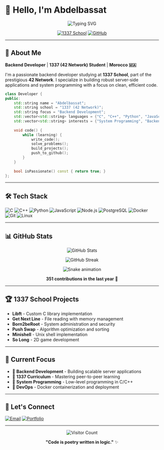 # 👋 Hello, I'm Abdelbassat

<div align="center">
  
![Typing SVG](https://readme-typing-svg.demolab.com?font=Fira+Code&weight=600&size=28&duration=4000&pause=1000&color=00D4FF&center=true&vCenter=true&width=600&lines=Backend+Developer+🚀;1337+Student+🎓;System+Programmer+💻;Problem+Solver+🧩)

[![1337 School](https://img.shields.io/badge/1337_School-000000?style=for-the-badge&logo=42&logoColor=white)](#)
[![GitHub](https://img.shields.io/badge/GitHub-181717?style=for-the-badge&logo=github&logoColor=white)](https://github.com/Xylar-99)

</div>

---

## 🚀 About Me

**Backend Developer** | **1337 (42 Network) Student** | **Morocco 🇲🇦**

I'm a passionate backend developer studying at **1337 School**, part of the prestigious **42 Network**. I specialize in building robust server-side applications and system programming with a focus on clean, efficient code.

```cpp
class Developer {
public:
    std::string name = "Abdelbassat";
    std::string school = "1337 (42 Network)";
    std::string focus = "Backend Development";
    std::vector<std::string> languages = {"C", "C++", "Python", "JavaScript"};
    std::vector<std::string> interests = {"System Programming", "Backend APIs", "DevOps"};
    
    void code() {
        while (learning) {
            write_code();
            solve_problems();
            build_projects();
            push_to_github();
        }
    }
    
    bool isPassionate() const { return true; }
};
```

---

## 🛠️ Tech Stack

![C](https://img.shields.io/badge/C-00599C?style=for-the-badge&logo=c&logoColor=white)
![C++](https://img.shields.io/badge/C++-00599C?style=for-the-badge&logo=c%2B%2B&logoColor=white)
![Python](https://img.shields.io/badge/Python-3776AB?style=for-the-badge&logo=python&logoColor=white)
![JavaScript](https://img.shields.io/badge/JavaScript-F7DF1E?style=for-the-badge&logo=javascript&logoColor=black)
![Node.js](https://img.shields.io/badge/Node.js-339933?style=for-the-badge&logo=nodedotjs&logoColor=white)
![PostgreSQL](https://img.shields.io/badge/PostgreSQL-316192?style=for-the-badge&logo=postgresql&logoColor=white)
![Docker](https://img.shields.io/badge/Docker-2496ED?style=for-the-badge&logo=docker&logoColor=white)
![Git](https://img.shields.io/badge/Git-F05032?style=for-the-badge&logo=git&logoColor=white)
![Linux](https://img.shields.io/badge/Linux-FCC624?style=for-the-badge&logo=linux&logoColor=black)

---

## 📊 GitHub Stats

<div align="center">

![GitHub Stats](https://github-readme-stats.vercel.app/api?username=Xylar-99&show_icons=true&theme=tokyonight&hide_border=true&count_private=true)

![GitHub Streak](https://github-readme-streak-stats.herokuapp.com/?user=Xylar-99&theme=tokyonight&hide_border=true)

![Snake animation](https://raw.githubusercontent.com/Xylar-99/Xylar-99/output/github-contribution-grid-snake.svg)

**351 contributions in the last year** 🚀

</div>

---

## 🏆 1337 School Projects

- **Libft** - Custom C library implementation
- **Get Next Line** - File reading with memory management
- **Born2beRoot** - System administration and security
- **Push Swap** - Algorithm optimization and sorting
- **Minishell** - Unix shell implementation
- **So Long** - 2D game development

---

## 🎯 Current Focus

- 💼 **Backend Development** - Building scalable server applications
- 🏫 **1337 Curriculum** - Mastering peer-to-peer learning
- 🧠 **System Programming** - Low-level programming in C/C++
- 🐳 **DevOps** - Docker containerization and deployment

---

## 🤝 Let's Connect

[![Email](https://img.shields.io/badge/Email-EA4335?style=for-the-badge&logo=gmail&logoColor=white)](mailto:abdoqoubai@gmail.com)
[![Portfolio](https://img.shields.io/badge/Portfolio-FF5722?style=for-the-badge&logo=firefox&logoColor=white)](http://abquaoub.me/)

---

<div align="center">

![Visitor Count](https://visitor-badge.laobi.icu/badge?page_id=Xylar-99.Xylar-99)

**"Code is poetry written in logic."** ✨

</div>
